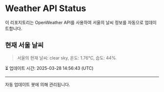 
# Weather API Status

이 리포지토리는 OpenWeather API를 사용하여 서울의 날씨 정보를 자동으로 업데이트합니다.

## 현재 서울 날씨
> 서울의 현재 날씨: clear sky, 온도: 1.76°C, 습도: 44%

⏳ 업데이트 시간: 2025-03-28 14:56:43 (UTC)

---
자동 업데이트 봇에 의해 관리됩니다.
